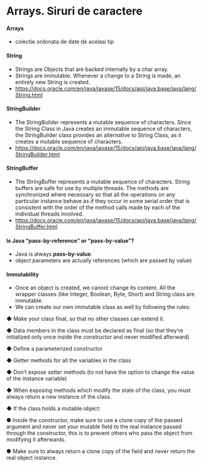 # Arrays. Siruri de caractere

#### Arrays

- colectie ordonata de date de acelasi tip


#### String

- Strings are Objects that are backed internally by a char array. 
- Strings are immutable. Whenever a change to a String is made, an entirely new String is created.
- https://docs.oracle.com/en/java/javase/15/docs/api/java.base/java/lang/String.html

#### StringBuilder

- The StringBuilder represents a mutable sequence of characters. Since the String Class in Java
  creates an immutable sequence of characters, the StringBuilder class provides an alternative to
  String Class, as it creates a mutable sequence of characters.
- https://docs.oracle.com/en/java/javase/15/docs/api/java.base/java/lang/StringBuilder.html

#### StringBuffer

- The StringBuffer represents a mutable sequence of characters. String buffers are safe for use
  by multiple threads. The methods are synchronized where necessary so that all the operations
  on any particular instance behave as if they occur in some serial order that is consistent with the
  order of the method calls made by each of the individual threads involved.
- https://docs.oracle.com/en/java/javase/15/docs/api/java.base/java/lang/StringBuffer.html


#### Is Java “pass-by-reference” or “pass-by-value”?

- Java is always **pass-by-value**.
- object parameters are actually references (which are passed by value)


#### Immutability 

-  Once an object is created, we cannot change its content. All the wrapper classes (like
Integer, Boolean, Byte, Short) and String class are immutable.
- We can create our own immutable class as well by following the rules:

◆ Make your class final, so that no other classes can extend it.

◆ Data members in the class must be declared as final (so that they’re initialized
only once inside the constructor and never modified afterward)

◆ Define a parameterized constructor

◆ Getter methods for all the variables in the class

◆ Don’t expose setter methods (to not have the option to change the value of the
instance variable)

◆ When exposing methods which modify the state of the class, you must always
return a new instance of the class.

◆ If the class holds a mutable object:

● Inside the constructor, make sure to use a clone copy of the passed
argument and never set your mutable field to the real instance passed
through the constructor, this is to prevent others who pass the object from
modifying it afterwards.

● Make sure to always return a clone copy of the field and never return the
real object instance.


